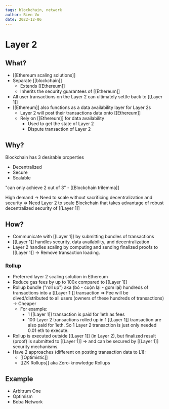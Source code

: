 ```yaml
---
tags: blockchain, network
author: Bien Vo
date: 2022-12-06
---
```


# Layer 2

## What?

- [[Ethereum scaling solutions]]
- Separate [[blockchain]]
  - Extends [[Ethereum]]
  - Inherits the security guarantees of [[Ethereum]]
- All user transactions on the Layer 2 can ultimately settle back to [[Layer 1]]
- [[Ethereum]] also functions as a data availability layer for Layer 2s
  - Layer 2 will post their transactions data onto [[Ethereum]]
  - Rely on [[Ethereum]] for data availability
    - Used to get the state of Layer 2
    - Dispute transaction of Layer 2

## Why?

Blockchain has 3 desirable properties

- Decentralized
- Secure
- Scalable

"can only achieve 2 out of 3" - [[Blockchain trilemma]]

High demand -> Need to scale without sacrificing decentralization and security
=> Need Layer 2 to scale Blockchain that takes advantage of robust decentralized security of [[Layer 1]]

## How?

- Communicate with [[Layer 1]] by submitting bundles of transactions
- [[Layer 1]] handles security, data availability, and decentralization
- Layer 2 handles scaling by computing and sending finalized proofs to [[Layer 1]] -> Remove transaction loading.

### Rollup

- Preferred layer 2 scaling solution in Ethereum
- Reduce gas fees by up to 100x compared to [[Layer 1]]
- Rollup bundle ("roll up") aka (bó - cuộn lại - gom lại) hundreds of transactions into a [[Layer 1 ]] transaction => Fee will be dived/distributed to all users (owners of these hundreds of transactions) -> Cheaper
  - For example:
    - 1 [[Layer 1]] transaction is paid for 1eth as fees
    - 100 Layer 2 transactions rolled up in 1 [[Layer 1]] transaction are also paid for 1eth. So 1 Layer 2 transaction is just only needed 0.01 eth to execute.
- Rollup is executed outside [[Layer 1]] (in Layer 2), but finalized result (proof) is submitted to [[Layer 1]] => and can be secured by [[Layer 1]] security mechanisms.
- Have 2 approaches (different on posting transaction data to L1):
  - [[Optimistic]]
  - [[ZK Rollups]] aka Zero-knowledge Rollups

## Example

- Arbitrum One
- Optimism
- Boba Network
